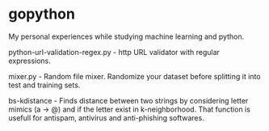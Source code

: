 # gopython

My personal experiences while studying machine learning and python.

python-url-validation-regex.py - http URL validator with regular expressions.

mixer.py - Random file mixer. Randomize your dataset before splitting it into test and training sets.

bs-kdistance - Finds distance between two strings by considering letter mimics (a -> @) and if the letter exist in k-neighborhood. That function is usefull for antispam, antivirus and anti-phishing softwares.

